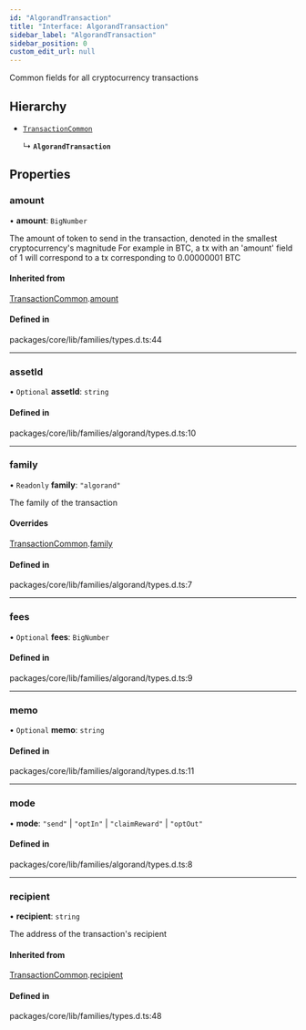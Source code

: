 ```yaml
---
id: "AlgorandTransaction"
title: "Interface: AlgorandTransaction"
sidebar_label: "AlgorandTransaction"
sidebar_position: 0
custom_edit_url: null
---
```


Common fields for all cryptocurrency transactions

## Hierarchy

- [`TransactionCommon`](TransactionCommon.md)

  ↳ **`AlgorandTransaction`**

## Properties

### amount

• **amount**: `BigNumber`

The amount of token to send in the transaction, denoted in the smallest cryptocurrency's magnitude
For example in BTC, a tx with an 'amount' field of 1 will correspond to a tx corresponding to 0.00000001 BTC

#### Inherited from

[TransactionCommon](TransactionCommon.md).[amount](TransactionCommon.md#amount)

#### Defined in

packages/core/lib/families/types.d.ts:44

___

### assetId

• `Optional` **assetId**: `string`

#### Defined in

packages/core/lib/families/algorand/types.d.ts:10

___

### family

• `Readonly` **family**: ``"algorand"``

The family of the transaction

#### Overrides

[TransactionCommon](TransactionCommon.md).[family](TransactionCommon.md#family)

#### Defined in

packages/core/lib/families/algorand/types.d.ts:7

___

### fees

• `Optional` **fees**: `BigNumber`

#### Defined in

packages/core/lib/families/algorand/types.d.ts:9

___

### memo

• `Optional` **memo**: `string`

#### Defined in

packages/core/lib/families/algorand/types.d.ts:11

___

### mode

• **mode**: ``"send"`` \| ``"optIn"`` \| ``"claimReward"`` \| ``"optOut"``

#### Defined in

packages/core/lib/families/algorand/types.d.ts:8

___

### recipient

• **recipient**: `string`

The address of the transaction's recipient

#### Inherited from

[TransactionCommon](TransactionCommon.md).[recipient](TransactionCommon.md#recipient)

#### Defined in

packages/core/lib/families/types.d.ts:48
